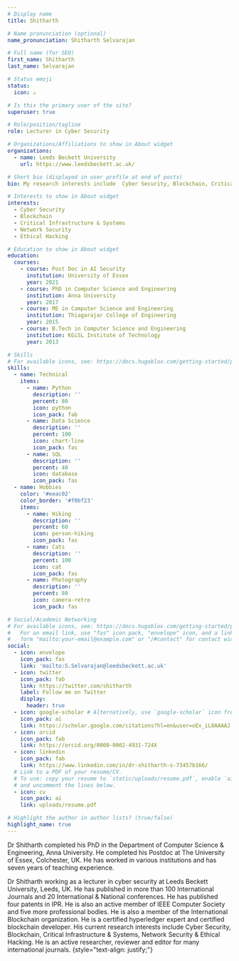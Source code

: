 ```yaml
---
# Display name
title: Shitharth

# Name pronunciation (optional)
name_pronunciation: Shitharth Selvarajan

# Full name (for SEO)
first_name: Shitharth
last_name: Selvarajan

# Status emoji
status:
  icon: ☕️

# Is this the primary user of the site?
superuser: true

# Role/position/tagline
role: Lecturer in Cyber Security

# Organizations/Affiliations to show in About widget
organizations:
  - name: Leeds Beckett University
    url: https://www.leedsbeckett.ac.uk/

# Short bio (displayed in user profile at end of posts)
bio: My research interests include  Cyber Security, Blockchain, Critical Infrastructure & Systems, Network Security & Ethical Hacking.

# Interests to show in About widget
interests:
  - Cyber Security
  - Blockchain
  - Critical Infrastructure & Systems
  - Network Security 
  - Ethical Hacking

# Education to show in About widget
education:
  courses:
    - course: Post Doc in AI Security
      institution: University of Essex
      year: 2021
	- course: PhD in Computer Science and Engineering
      institution: Anna University
      year: 2017
    - course: ME in Computer Science and Engineering
      institution: Thiagarajar College of Engineering
      year: 2015
    - course: B.Tech in Computer Science and Engineering
      institution: KGiSL Institute of Technology
      year: 2013

# Skills
# For available icons, see: https://docs.hugoblox.com/getting-started/page-builder/#icons
skills:
  - name: Technical
    items:
      - name: Python
        description: ''
        percent: 80
        icon: python
        icon_pack: fab
      - name: Data Science
        description: ''
        percent: 100
        icon: chart-line
        icon_pack: fas
      - name: SQL
        description: ''
        percent: 40
        icon: database
        icon_pack: fas
  - name: Hobbies
    color: '#eeac02'
    color_border: '#f0bf23'
    items:
      - name: Hiking
        description: ''
        percent: 60
        icon: person-hiking
        icon_pack: fas
      - name: Cats
        description: ''
        percent: 100
        icon: cat
        icon_pack: fas
      - name: Photography
        description: ''
        percent: 80
        icon: camera-retro
        icon_pack: fas

# Social/Academic Networking
# For available icons, see: https://docs.hugoblox.com/getting-started/page-builder/#icons
#   For an email link, use "fas" icon pack, "envelope" icon, and a link in the
#   form "mailto:your-email@example.com" or "/#contact" for contact widget.
social:
  - icon: envelope
    icon_pack: fas
    link: 'mailto:S.Selvarajan@leedsbeckett.ac.uk'
  - icon: twitter
    icon_pack: fab
    link: https://twitter.com/shitharth
    label: Follow me on Twitter
    display:
      header: true
  - icon: google-scholar # Alternatively, use `google-scholar` icon from `ai` icon pack
    icon_pack: ai
    link: https://scholar.google.com/citations?hl=en&user=oEx_iL8AAAAJ
  - icon: orcid
    icon_pack: fab
    link: https://orcid.org/0000-0002-4931-724X
  - icon: linkedin
    icon_pack: fab
    link: https://www.linkedin.com/in/dr-shitharth-s-73457b166/
  # Link to a PDF of your resume/CV.
  # To use: copy your resume to `static/uploads/resume.pdf`, enable `ai` icons in `params.yaml`,
  # and uncomment the lines below.
  - icon: cv
    icon_pack: ai
    link: uploads/resume.pdf

# Highlight the author in author lists? (true/false)
highlight_name: true
---
```


Dr Shitharth completed his PhD in the Department of Computer Science & Engineering, Anna University. He completed his Postdoc at The University of Essex, Colchester, UK. He has worked in various institutions and has seven years of teaching experience.

Dr Shitharth working as a lecturer in cyber security at Leeds Beckett University, Leeds, UK. He has published in more than 100 International Journals and 20 International & National conferences. He has published four patents in IPR. He is also an active member of IEEE Computer Society and five more professional bodies. He is also a member of the International Blockchain organization. He is a certified hyperledger expert and certified blockchain developer. His current research interests include Cyber Security, Blockchain, Critical Infrastructure & Systems, Network Security & Ethical Hacking. He is an active researcher, reviewer and editor for many international journals.
{style="text-align: justify;"}
